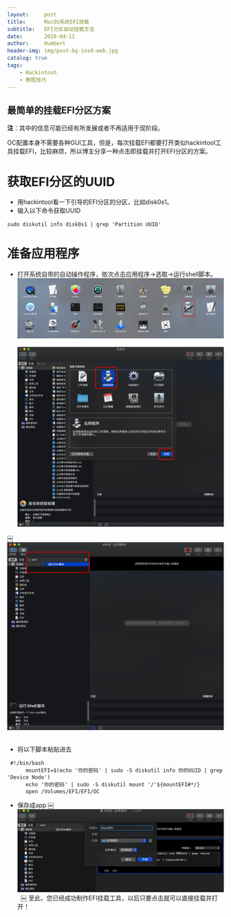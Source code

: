 ```yaml
---
layout:     post
title:      MacOS系统EFI挂载
subtitle:   EFI分区自动挂载方法
date:       2020-04-11
author:     Humbert
header-img: img/post-bg-ios9-web.jpg
catalog: true
tags:
    - Hackintosh
    - 教程技巧
---
```


## 最简单的挂载EFI分区方案
**注**：其中的信息可能已经有所发展或者不再适用于现阶段。

   OC配置本身不需要各种GUI工具，但是，每次挂载EFI都要打开类似hackintool工具挂载EFI，比较麻烦，所以博主分享一种点击即挂载并打开EFI分区的方案。
# 获取EFI分区的UUID
* 用hackintool看一下引导的EFI分区的分区，比如disk0s1。
* 输入以下命令获取UUID

```
sudo diskutil info disk0s1 | grep 'Partition UUID'
```     


# 准备应用程序
* 打开系统自带的自动操作程序，依次点击应用程序->选取->运行shell脚本。 ![](/img/Hackintosh/efi_auto.png)
 ![](/img/Hackintosh/efi_app.png)

￼ ![](/img/Hackintosh/efi_run.png)
 
* 将以下脚本粘贴进去

```
 #!/bin/bash
      mountEFI=$(echo '你的密码' | sudo -S diskutil info 你的UUID | grep 'Device Node')
      echo '你的密码' | sudo -S diskutil mount '/'${mountEFI#*/}
      open /Volumes/EFI/EFI/OC
```

	
* 保存成app ￼ ![save](/img/Hackintosh/efi_save.png) 
￼
至此，您已经成功制作EFI挂载工具，以后只要点击就可以直接挂载并打开！
